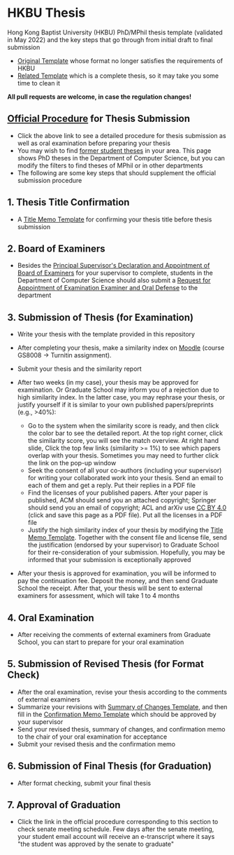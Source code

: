 # HKBU Thesis
Hong Kong Baptist University (HKBU) PhD/MPhil thesis template (validated in May 2022) and the key steps that go through from initial draft to final submission

- [Original Template](https://github.com/Jintian/HKBUThesisTemplate) whose format no longer satisfies the requirements of HKBU
- [Related Template](https://github.com/xu-cheng/thesis) which is a complete thesis, so it may take you some time to clean it

**All pull requests are welcome, in case the regulation changes!**

## [Official Procedure](https://gs.hkbu.edu.hk/current-students/research-postgraduate-programmes/academic-requirements/thesis-submission-and-oral-exam) for Thesis Submission
- Click the above link to see a detailed procedure for thesis submission as well as oral examination before preparing your thesis
- You may wish to find [former student theses](https://scholars.hkbu.edu.hk/en/studentTheses/?type=%2Fdk%2Fatira%2Fpure%2Fstudentthesis%2Fstudentthesistypes%2Fstudentthesis%2Fdoc&nofollow=true&format=&organisationIds=301af8ae-4879-4ba9-843d-96c2c3f3cc2f&ordering=awardDate&descending=true) in your area. This page shows PhD theses in the Department of Computer Science, but you can modify the filters to find theses of MPhil or in other departments
- The following are some key steps that should supplement the official submission procedure

## 1. Thesis Title Confirmation
- A [Title Memo Template](material/titleMemo.tex) for confirming your thesis title before thesis submission

## 2. Board of Examiners

- Besides the [Principal Supervisor's Declaration and Appointment of Board of Examiners](https://gs.hkbu.edu.hk/f/page/464/Guidelines%20for%20the%20Format%20of%20Theses.rtf) for your supervisor to complete, students in the Department of Computer Science should also submit a [Request for Appointment of Examination Examiner and Oral Defense](https://www.comp.hkbu.edu.hk/v1/?file=1073) to the department

## 3. Submission of Thesis (for Examination)
- Write your thesis with the template provided in this repository
- After completing your thesis, make a similarity index on [Moodle](https://buelearning.hkbu.edu.hk/) (course GS8008 -> Turnitin assignment).
- Submit your thesis and the similarity report
- After two weeks (in my case), your thesis may be approved for examination. Or Graduate School may inform you of a rejection due to high similarity index. In the latter case, you may rephrase your thesis, or justify yourself if it is similar to your own published papers/preprints (e.g., >40%):
  - Go to the system when the similarity score is ready, and then click the color bar to see the detailed report. At the top right corner, click the similarity score, you will see the match overview. At right hand slide, Click the top few links (similarity >= 1%) to see which papers overlap with your thesis. Sometimes you may need to further click the link on the pop-up window
  - Seek the consent of all your co-authors (including your supervisor) for writing your collaborated work into your thesis. Send an email to each of them and get a reply. Put their replies in a PDF file
  - Find the licenses of your published papers. After your paper is published, ACM should send you an attached copyright; Springer should send you an email of copyright; ACL and arXiv use [CC BY 4.0](https://creativecommons.org/licenses/by/4.0/) (click and save this page as a PDF file). Put all the licenses in a PDF file
  - Justify the high similarity index of your thesis by modifying the [Title Memo Template](material/titleMemo.tex). Together with the consent file and license file, send the justification (endorsed by your supervisor) to Graduate School for their re-consideration of your submission. Hopefully, you may be informed that your submission is exceptionally approved

- After your thesis is approved for examination, you will be informed to pay the continuation fee. Deposit the money, and then send Graduate School the receipt. After that, your thesis will be sent to external examiners for assessment, which will take 1 to 4 months

## 4. Oral Examination
- After receiving the comments of external examiners from Graduate School, you can start to prepare for your oral examination

## 5. Submission of Revised Thesis (for Format Check)

- After the oral examination, revise your thesis according to the comments of external examiners
- Summarize your revisions with [Summary of Changes Template](material/summaryOfChanges.docx), and then fill in the [Confirmation Memo Template](material/confirmationMemo.doc) which should be approved by your supervisor
- Send your revised thesis, summary of changes, and confirmation memo to the chair of your oral examination for acceptance
- Submit your revised thesis and the confirmation memo

## 6. Submission of Final Thesis (for Graduation)

- After format checking, submit your final thesis


## 7. Approval of Graduation

- Click the link in the official procedure corresponding to this section to check senate meeting schedule. Few days after the senate meeting, your student email account will receive an e-transcript where it says "the student was approved by the senate to graduate"
